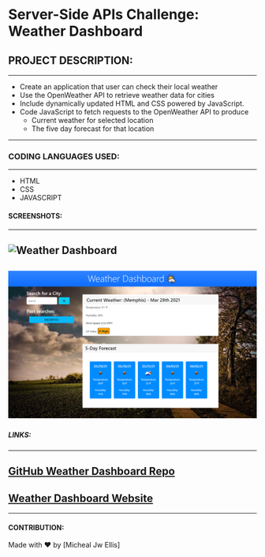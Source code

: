 # Server-Side APIs Challenge: Weather Dashboard

## PROJECT DESCRIPTION:

---

- Create an application that user can check their local weather
- Use the OpenWeather API to retrieve weather data for cities
- Include dynamically updated HTML and CSS powered by JavaScript.
- Code JavaScript to fetch requests to the OpenWeather API to produce
  - Current weather for selected location
  - The five day forecast for that location

---

### CODING LANGUAGES USED:

---

- HTML
- CSS
- JAVASCRIPT

#### SCREENSHOTS:

---

## ![Weather Dashboard](./assets/images/WeatherDash1.png)

## ![Weather Dashboard](./assets/images/WeatherDash2.png)

##### LINKS:

---

## [GitHub Weather Dashboard Repo](https://github.com/MichealJWEllis/Weather_DashBoard)

## [Weather Dashboard Website](https://michealjwellis.github.io/Weather_DashBoard/)

---

#### CONTRIBUTION:

Made with ❤️ by [Micheal Jw Ellis]
